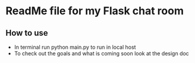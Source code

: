 # ReadMe file for my Flask chat room
## How to use
- In terminal run python main.py to run in local host
- To check out the goals and what is coming soon look at the design doc

